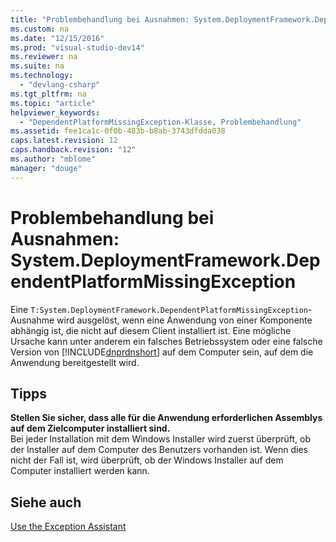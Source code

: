 ```yaml
---
title: "Problembehandlung bei Ausnahmen: System.DeploymentFramework.DependentPlatformMissingException"
ms.custom: na
ms.date: "12/15/2016"
ms.prod: "visual-studio-dev14"
ms.reviewer: na
ms.suite: na
ms.technology: 
  - "devlang-csharp"
ms.tgt_pltfrm: na
ms.topic: "article"
helpviewer_keywords: 
  - "DependentPlatformMissingException-Klasse, Problembehandlung"
ms.assetid: fee1ca1c-0f0b-483b-b8ab-3743dfdda038
caps.latest.revision: 12
caps.handback.revision: "12"
ms.author: "mblome"
manager: "douge"
---
```

# Problembehandlung bei Ausnahmen: System.DeploymentFramework.DependentPlatformMissingException
Eine `T:System.DeploymentFramework.DependentPlatformMissingException`\-Ausnahme wird ausgelöst, wenn eine Anwendung von einer Komponente abhängig ist, die nicht auf diesem Client installiert ist. Eine mögliche Ursache kann unter anderem ein falsches Betriebssystem oder eine falsche Version von [!INCLUDE[dnprdnshort](../error-messages/tool-errors/includes/dnprdnshort_md.md)] auf dem Computer sein, auf dem die Anwendung bereitgestellt wird.  
  
## Tipps  
 **Stellen Sie sicher, dass alle für die Anwendung erforderlichen Assemblys auf dem Zielcomputer installiert sind.**  
 Bei jeder Installation mit dem Windows Installer wird zuerst überprüft, ob der Installer auf dem Computer des Benutzers vorhanden ist. Wenn dies nicht der Fall ist, wird überprüft, ob der Windows Installer auf dem Computer installiert werden kann.  
  
## Siehe auch  
 [Use the Exception Assistant](../Topic/How%20to:%20Use%20the%20Exception%20Assistant.md)